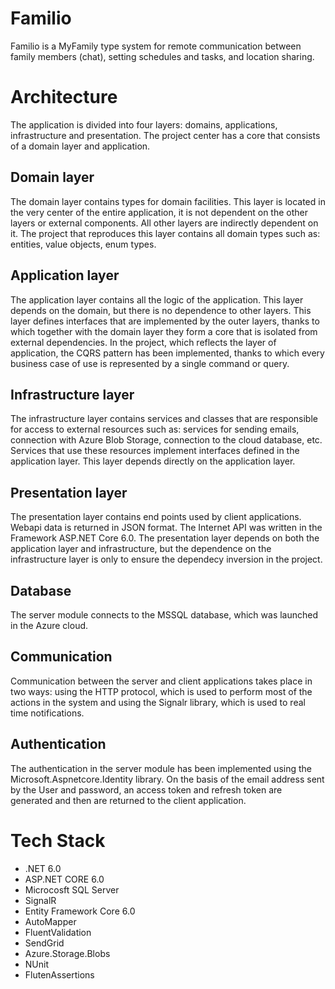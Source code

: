 # Familio
Familio is a MyFamily type system for remote communication between family members (chat), setting schedules and tasks, and location sharing.

# Architecture
The application is divided into four layers: domains, applications, infrastructure and presentation. The project center has a core that consists of a domain layer and application.

## Domain layer
The domain layer contains types for domain facilities. This layer is located in the very center of the entire application, it is not dependent on the other layers or external components. All other layers are indirectly dependent on it. The project that reproduces this layer contains all domain types such as: entities, value objects, enum types.

## Application layer
The application layer contains all the logic of the application. This layer depends on the domain, but there is no dependence to other layers. This layer defines interfaces that are implemented by the outer layers, thanks to which together with the domain layer they form a core that is isolated from external dependencies. In the project, which reflects the layer of application, the CQRS pattern has been implemented, thanks to which every business case of use is represented by a single command or query.

## Infrastructure layer
The infrastructure layer contains services and classes that are responsible for access to external resources such as: services for sending emails, connection with Azure Blob Storage, connection to the cloud database, etc. Services that use these resources implement interfaces defined in the application layer. This layer depends directly on the application layer.

## Presentation layer
The presentation layer contains end points used by client applications. Webapi data is returned in JSON format. The Internet API was written in the Framework ASP.NET Core 6.0. The presentation layer depends on both the application layer and infrastructure, but the dependence on the infrastructure layer is only to ensure the dependecy inversion in the project.

## Database
The server module connects to the MSSQL database, which was launched in the Azure cloud.

## Communication
Communication between the server and client applications takes place in two ways: using the HTTP protocol, which is used to perform most of the actions in the system and using the Signalr library, which is used to real time notifications.

## Authentication
The authentication in the server module has been implemented using the Microsoft.Aspnetcore.Identity library. On the basis of the email address sent by the User and password, an access token and refresh token are generated and then are returned to the client application.

# Tech Stack
* .NET 6.0
* ASP.NET CORE 6.0
* Microcosft SQL Server
* SignalR
* Entity Framework Core 6.0
* AutoMapper
* FluentValidation
* SendGrid
* Azure.Storage.Blobs
* NUnit
* FlutenAssertions

